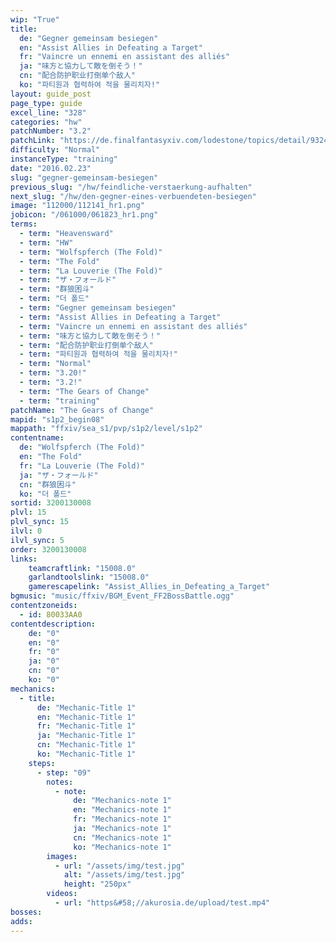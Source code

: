 ```yaml
---
wip: "True"
title:
  de: "Gegner gemeinsam besiegen"
  en: "Assist Allies in Defeating a Target"
  fr: "Vaincre un ennemi en assistant des alliés"
  ja: "味方と協力して敵を倒そう！"
  cn: "配合防护职业打倒单个敌人"
  ko: "파티원과 협력하여 적을 물리치자!"
layout: guide_post
page_type: guide
excel_line: "328"
categories: "hw"
patchNumber: "3.2"
patchLink: "https://de.finalfantasyxiv.com/lodestone/topics/detail/93245d34c33358787d1ff90333c4435c65ac6ee5"
difficulty: "Normal"
instanceType: "training"
date: "2016.02.23"
slug: "gegner-gemeinsam-besiegen"
previous_slug: "/hw/feindliche-verstaerkung-aufhalten"
next_slug: "/hw/den-gegner-eines-verbuendeten-besiegen"
image: "112000/112141_hr1.png"
jobicon: "/061000/061823_hr1.png"
terms:
  - term: "Heavensward"
  - term: "HW"
  - term: "Wolfspferch (The Fold)"
  - term: "The Fold"
  - term: "La Louverie (The Fold)"
  - term: "ザ・フォールド"
  - term: "群狼困斗"
  - term: "더 폴드"
  - term: "Gegner gemeinsam besiegen"
  - term: "Assist Allies in Defeating a Target"
  - term: "Vaincre un ennemi en assistant des alliés"
  - term: "味方と協力して敵を倒そう！"
  - term: "配合防护职业打倒单个敌人"
  - term: "파티원과 협력하여 적을 물리치자!"
  - term: "Normal"
  - term: "3.20!"
  - term: "3.2!"
  - term: "The Gears of Change"
  - term: "training"
patchName: "The Gears of Change"
mapid: "s1p2_begin08"
mappath: "ffxiv/sea_s1/pvp/s1p2/level/s1p2"
contentname:
  de: "Wolfspferch (The Fold)"
  en: "The Fold"
  fr: "La Louverie (The Fold)"
  ja: "ザ・フォールド"
  cn: "群狼困斗"
  ko: "더 폴드"
sortid: 3200130008
plvl: 15
plvl_sync: 15
ilvl: 0
ilvl_sync: 5
order: 3200130008
links:
    teamcraftlink: "15008.0"
    garlandtoolslink: "15008.0"
    gamerescapelink: "Assist_Allies_in_Defeating_a_Target"
bgmusic: "music/ffxiv/BGM_Event_FF2BossBattle.ogg"
contentzoneids:
  - id: 80033AA0
contentdescription:
    de: "0"
    en: "0"
    fr: "0"
    ja: "0"
    cn: "0"
    ko: "0"
mechanics:
  - title:
      de: "Mechanic-Title 1"
      en: "Mechanic-Title 1"
      fr: "Mechanic-Title 1"
      ja: "Mechanic-Title 1"
      cn: "Mechanic-Title 1"
      ko: "Mechanic-Title 1"
    steps:
      - step: "09"
        notes:
          - note:
              de: "Mechanics-note 1"
              en: "Mechanics-note 1"
              fr: "Mechanics-note 1"
              ja: "Mechanics-note 1"
              cn: "Mechanics-note 1"
              ko: "Mechanics-note 1"
        images:
          - url: "/assets/img/test.jpg"
            alt: "/assets/img/test.jpg"
            height: "250px"
        videos:
          - url: "https&#58;//akurosia.de/upload/test.mp4"
bosses:
adds:
---
```

